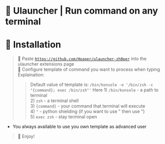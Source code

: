 # 🎈 Ulauncher | Run command on any terminal

# 🎈 Installation
> 🧨 Paste <code>https://github.com/Hoaper/ulauncher-zh0per</code> into the ulauncher extensions page <br>
> 🧨 Configure template of command you want to process when typing <br>
Explaination:
>>Default value of template is:
>><code>/bin/konsole -e '/bin/zsh -c \"{command}; exec /bin/zsh\"'</code>
>>Here 1) <code>/bin/konsole</code> - a path to terminal <br>
       2) <code>zsh</code> - a terminal shell <br>
       3) <code>{command}</code> - your command that terminal will execute <br>
       4) <code>\"</code> - python shielding (if you want to use " then use \") <br>
       5) <code>exec zsh</code> - stay terminal open <br>
* You always available to use you own template as advanced user <br>
> 🧨 Enjoy!
